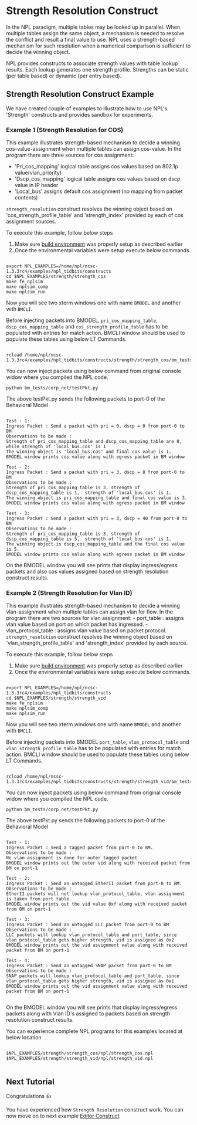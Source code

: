 # Strength Resolution Construct

In the NPL paradigm, multiple tables may be looked up in parallel. When multiple tables assign the same object, a mechanism is needed to resolve the conflict and result a final value to use. NPL uses a strength-based mechanism for such resolution when a numerical comparison is sufficient to decide the winning object.

NPL provides constructs to associate strength values with table lookup results. Each lookup generates one strength profile. Strengths can be static (per table based) or dynamic (per entry based).


## Strength Resolution Construct Example 

We have created couple of examples to illustrate how to use NPL's 'Strength' constructs and provides sandbox for experiments.

### Example 1 (Strength Resolution for COS)
This example illustrates strength-based mechanism to decide a winning cos-value-assignment when multiple tables can assign cos-value. In the program there are three sources for cos assignment:
 - 'Pri_cos_mapping' logical table assigns cos values based on 802.1p value(vlan_priority)
 - 'Dscp_cos_mapping' logical table assigns cos values based on dscp value in IP header
 - 'Local_bus' assigns default cos assignment (no mapping from packet contents)

```strength_resolution``` construct resolves the winning object based on 'cos_strength_profile_table' and 'strength_index' provided by each of cos assignment sources.

To execute this example, follow below steps

1. Make sure [build environment](https://github.com/nplang/NPL-Tutorials#npl-build-enivronment) was properly setup as described earlier
2. Once the environmental variables were setup execute below commands. 
````

export NPL_EXAMPLES=/home/npl/ncsc-1.3.3rc4/examples/npl_tidbits/constructs
cd $NPL_EXAMPLES/strength/strength_cos 
make fe_nplsim
make nplsim_comp
make nplsim_run

````

Now you will see two xterm windows one with name ```BMODEL``` and another with ```BMCLI```. 

Before injecting packets into BMODEL, ```pri_cos_mapping_table```, ```dscp_cos_mapping_table``` and ```cos_strength_profile_table``` has to be populated with entries for match action. BMCLI window should be used to populate these tables using below LT Commands.

````

rcload /home/npl/ncsc-1.3.3rc4/examples/npl_tidbits/constructs/strength/strength_cos/bm_tests/corp_net/tbl_cfg_cos.txt

````

You can now inject packets using below command  from original console widow where you compiled the NPL code. 

````
python bm_tests/corp_net/testPkt.py

````

The above testPkt.py sends the following packets to port-0 of the Behavioral Model
````

Test - 1:
Ingress Packet : Send a packet with pri = 0, dscp = 0 from port-0 to BM
Observations to be made : 
Strength of pri_cos_mapping_table and dscp_cos_mapping_table are 0, while strength of 'local_bus.cos' is 1
The winning object is 'local_bus.cos' and final cos value is 1.
BMODEL window prints cos value along with egress packet in BM window

Test - 2:
Ingress Packet : Send a packet with pri = 3, dscp = 8 from port-0 to BM
Observations to be made : 
Strength of pri_cos_mapping_table is 3, strength of dscp_cos_mapping_table is 1,  strength of 'local_bus.cos' is 1. 
The winning object is pri_cos_mapping_table and final cos value is 3.
BMODEL window prints cos value along with egress packet in BM window

Test - 3:
Ingress Packet : Send a packet with pri = 3, dscp = 40 from port-0 to BM
Observations to be made : 
Strength of pri_cos_mapping_table is 3, strength of dscp_cos_mapping_table is 5,  strength of 'local_bus.cos' is 1. 
The winning object is dscp_cos_mapping_table and the final cos value is 5.
BMODEL window prints cos value along with egress packet in BM window

````
On the BMODEL window you will see prints that display ingress/egress packets and also cos values assigned based on strength resolution construct results.


### Example 2  (Strength Resolution for Vlan ID)

This example illustrates strength-based mechanism to decide a winning vlan-assignment when multiple tables can assign vlan for flow. In the program there are two sources for vlan assignment:
    - port_table : assigns vlan value based on port on which packet has ingressed.
    - vlan_protocol_table : assigns vlan value based on packet protocol.
```strength_resolution``` construct resolves the winning object based on 'vlan_strength_profile_table' and 'strength_index' provided by each source.

To execute this example, follow below steps

1. Make sure [build environment](https://github.com/nplang/NPL-Tutorials#npl-build-enivronment) was properly setup as described earlier
2. Once the environmental variables were setup execute below commands. 
````

export NPL_EXAMPLES=/home/npl/ncsc-1.3.3rc4/examples/npl_tidbits/constructs
cd $NPL_EXAMPLES/strength/strength_vid
make fe_nplsim
make nplsim_comp
make nplsim_run

````

Now you will see two xterm windows one with name ```BMODEL``` and another with ```BMCLI```. 

Before injecting packets into BMODEL ```port_table```, ```vlan_protocol_table``` and ```vlan_strength_profile_table``` has to be populated with entries for match action. BMCLI window should be used to populate these tables using below LT Commands.

````

rcload /home/npl/ncsc-1.3.3rc4/examples/npl_tidbits/constructs/strength/strength_vid/bm_tests/corp_net/tbl_cfg_vlan.txt

````

You can now inject packets using below command  from original console widow where you compiled the NPL code. 

````
python bm_tests/corp_net/testPkt.py

````

The above testPkt.py sends the following packets to port-0 of the Behavioral Model
````

Test - 1:
Ingress Packet : Send a tagged packet from port-0 to BM.
Observations to be made : 
No vlan assignment is done for outer tagged packet
BMODEL window prints out the outer vid along with received packet from BM on port-1

Test - 2:
Ingress Packet : Send an untagged EtherII packet from port-0 to BM.
Observations to be made : 
EtherII packets will not lookup vlan_protocol_table, vlan assignment is taken from port table
BMODEL window prints out the vid value 0xf alomg with received packet from BM on port-1

Test - 3:
Ingress Packet : Send an untagged LLC packet from port-0 to BM
Observations to be made : 
LLC packets will lookup vlan_protocol_table and port_table, since  vlan_protocol_table gets higher strength, vid is assigned as 0x2
BMODEL window prints out the vid assignment value along with received packet from BM on port-1

Test - 4:
Ingress Packet : Send an untagged SNAP packet from port-0 to BM
Observations to be made : 
SNAP packets will lookup vlan_protocol_table and port_table, since vlan_protocol_table gets higher strength, vid is assigned as 0x1
BMODEL window prints out the vid assignment value along with received packet from BM on port-1


````
On the BMODEL window you will see prints that display ingress/egress packets along with Vlan ID's assigned to packets based on strength resolution construct results.


You can experience complete NPL programs for this examples located at below location

````

$NPL_EXAMPLES/strength/strength_cos/npl/strength_cos.npl
$NPL_EXAMPLES/strength/strength_vid/npl/strength_vid.npl


````

## Next Tutorial 

Congratulations :+1:

You have experienced how ```Strength Resolution``` construct work. You can now move on to next example [Editor Construct](https://github.com/nplang/NPL-Tutorials/tree/master/NPL-Tidbits/Editor)
